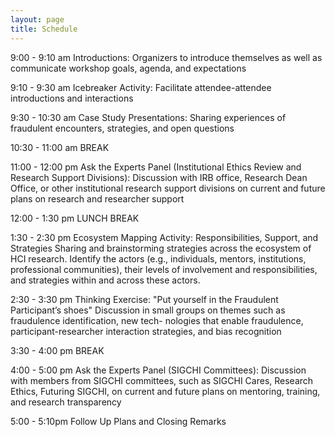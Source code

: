 ```yaml
---
layout: page
title: Schedule
---
```


9:00 - 9:10 am
Introductions: Organizers to introduce themselves as well as communicate workshop goals, agenda, and expectations

9:10 - 9:30 am
Icebreaker Activity: Facilitate attendee-attendee introductions and interactions

9:30 - 10:30 am
Case Study Presentations: Sharing experiences of fraudulent encounters, strategies, and open questions

10:30 - 11:00 am
BREAK

11:00 - 12:00 pm
Ask the Experts Panel (Institutional Ethics Review and Research Support Divisions):
Discussion with IRB office, Research Dean Office, or other institutional research support divisions on current and future plans on research and researcher support

12:00 - 1:30 pm
LUNCH BREAK

1:30 - 2:30 pm
Ecosystem Mapping Activity: Responsibilities, Support, and Strategies
Sharing and brainstorming strategies across the ecosystem of HCI research. Identify the actors (e.g., individuals, mentors, institutions, professional communities), their levels of involvement and responsibilities, and strategies within and across these actors.

2:30 - 3:30 pm
Thinking Exercise: "Put yourself in the Fraudulent Participant’s shoes"
Discussion in small groups on themes such as fraudulence identification, new tech- nologies that enable fraudulence, participant-researcher interaction strategies, and bias recognition

3:30 - 4:00 pm
BREAK

4:00 - 5:00 pm
Ask the Experts Panel (SIGCHI Committees):
Discussion with members from SIGCHI committees, such as SIGCHI Cares, Research Ethics, Futuring SIGCHI, on current and future plans on mentoring, training, and research transparency

5:00 - 5:10pm
Follow Up Plans and Closing Remarks
